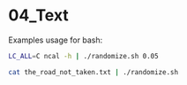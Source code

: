 # 04_Text

Examples usage for bash:
```bash
LC_ALL=C ncal -h | ./randomize.sh 0.05
```
```bash
cat the_road_not_taken.txt | ./randomize.sh
```

